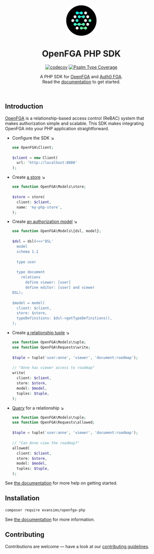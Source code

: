 <p align="center">
  <a href="https://tempestphp.com">
    <img src=".github/openfga.png" width="100" />
  </a>
</p>

<h1 align="center">OpenFGA PHP SDK</h1>

<p align="center">
  <a href="https://codecov.io/gh/evansims/openfga-php" target="_blank"><img src="https://codecov.io/gh/evansims/openfga-php/graph/badge.svg" alt="codecov" /></a>
  <a href="https://shepherd.dev/github/evansims/openfga-php" target="_blank"><img src="https://shepherd.dev/github/evansims/openfga-php/coverage.svg" alt="Psalm Type Coverage" /></a>
</p>

<p align="center">
  A PHP SDK for <a href="https://openfga.dev/">OpenFGA</a> and <a href="https://auth0.com/fine-grained-authorization">Auth0 FGA</a>.<br />
  Read the <a href="/docs/README.md">documentation</a> to get started.
</p>

<br />

## Introduction

[OpenFGA](https://openfga.dev/) is a relationship-based access control (ReBAC) system that makes authorization simple and scalable. This SDK makes integrating OpenFGA into your PHP application straightforward.

- Configure the SDK ↘

  ```php
  use OpenFGA\Client;

  $client = new Client(
    url: 'http://localhost:8080'
  );
  ```

- Create [a store](docs/Stores.md) ↘

  ```php
  use function OpenFGA\Models\store;

  $store = store(
    client: $client,
    name: 'my-php-store',
  );
  ```

- Create [an authorization model](docs/AuthorizationModels.md) ↘

  ```php
  use function OpenFGA\Models\{dsl, model};

  $dsl = dsl(<<<'DSL'
    model
    schema 1.1

    type user

    type document
      relations
        define viewer: [user]
        define editor: [user] and viewer
  DSL);

  $model = model(
    client: $client,
    store: $store,
    typeDefinitions: $dsl->getTypeDefinitions(),
  );
  ```

- Create [a relationship tuple](docs/Tuples.md) ↘

  ```php
  use function OpenFGA\Models\tuple;
  use function OpenFGA\Requests\write;

  $tuple = tuple('user:anne', 'viewer', 'document:roadmap');

  // "Anne has viewer access to roadmap"
  write(
    client: $client,
    store: $store,
    model: $model,
    tuples: $tuple,
  );
  ```

- [Query](docs/Queries.md) for a relationship ↘

  ```php
  use function OpenFGA\Models\tuple;
  use function OpenFGA\Requests\allowed;

  $tuple = tuple('user:anne', 'viewer', 'document:roadmap');

  // "Can Anne view the roadmap?"
  allowed(
    client: $client,
    store: $store,
    model: $model,
    tuples: $tuple,
  );
  ```

See [the documentation](docs/README.md) for more help on getting started.

## Installation

```bash
composer require evansims/openfga-php
```

See [the documentation](docs/README.md) for more information.

## Contributing

Contributions are welcome — have a look at our [contributing guidelines](.github/CONTRIBUTING.md).
